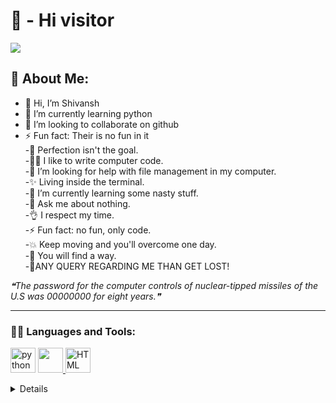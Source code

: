<h1>👋 - Hi visitor</h1>
<img src="https://readme-typing-svg.demolab.com?font=Fira+Code&size=50&duration=1500&pause=2000&color=20F77B&width=850&height=100&lines=Hello+Shivansh+here;Everything+is+fine;Thanks+for+being+here.">

## 💫 About Me:

- 👋 Hi, I’m Shivansh <br>
- 🌱 I’m currently learning python<br>
- 💞️ I’m looking to collaborate on github<br>
- ⚡ Fun fact: Their is no fun in it<br>
-🔭 Perfection isn't the goal.<br>
-🧑‍💻 I like to write computer code.<br>
-🤝 I’m looking for help with file management in my computer.<br>
-✨ Living inside the terminal.<br>
-🌱 I’m currently learning some nasty stuff.<br>
-💬 Ask me about nothing.<br>
-👌 I respect my time.<br>
-⚡ Fun fact: no fun, only code.<br>
-💥 Keep moving and you'll overcome one day.<br>
-📧 You will find a way.<br>
-💫ANY QUERY REGARDING ME THAN GET LOST!<br>


<!--STARTS_HERE_QUOTE_README-->
<i>❝The password for the computer controls of nuclear-tipped missiles of the U.S was 00000000 for eight years.❞</i>
<!--ENDS_HERE_QUOTE_README-->

***
<h3 align="left" title="...and I'm happy to see you here :)">🧑‍💻 Languages and Tools: </h3>
    <p align="left"> 
            <img src="https://cdn.jsdelivr.net/gh/offensive-vk/Icons@master/python/python-original.svg" alt="python" width="40" height="40" /> </a> 
        <a href="https://github.com/" target="_blank" rel="noreferrer">
            <img src="https://cdn.jsdelivr.net/gh/offensive-vk/Icons@master/github/github-original.svg" height="40" width="40" /> </a>
            <img src="https://upload.wikimedia.org/wikipedia/commons/thumb/6/61/HTML5_logo_and_wordmark.svg/220px-HTML5_logo_and_wordmark.svg.png" height="40" width="40" alt="HTML">
                </p>
                <details>
                <hr>
    <a href="https://github.com/hiddenuser-sk">
  <summary><h4>💻 Click here to See Cool Stuff ⬇️</h4></summary>
<h1 align="center">Work in progress</h1>
<p align="center">Other features are in progress, feel free to follow me to discover them.</p>
<p align="center">
         <summary><h4>Can you think what do i do ???</h4></summary>
        CTRL+C<br>
        CTRL+V......
  <kbd>Thanks for visiting :)</kbd>
    <p align="center">
  <a href="https://github.com/hiddenuser-sk">See ya <3</a>
</p>
</p>
